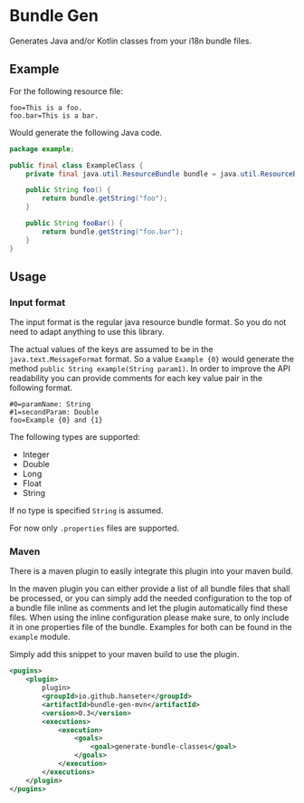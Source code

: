 # Bundle Gen

Generates Java and/or Kotlin classes from your i18n bundle files.

## Example

For the following resource file:

```properties
foo=This is a foo.
foo.bar=This is a bar.
```

Would generate the following Java code.

```java
package example;

public final class ExampleClass {
    private final java.util.ResourceBundle bundle = java.util.ResourceBundle.getBundle("bundle.properties");

    public String foo() {
        return bundle.getString("foo");
    }

    public String fooBar() {
        return bundle.getString("foo.bar");
    }
}

```

## Usage

### Input format

The input format is the regular java resource bundle format.
So you do not need to adapt anything to use this library.

The actual values of the keys are assumed to be in the `java.text.MessageFormat` format.
So a value `Example {0}` would generate the method `public String example(String param1)`.
In order to improve the API readability you can provide comments for each key value pair in the following format.

```properties
#0=paramName: String
#1=secondParam: Double
foo=Example {0} and {1}
```

The following types are supported:

- Integer
- Double
- Long
- Float
- String

If no type is specified `String` is assumed.

For now only `.properties` files are supported.

### Maven

There is a maven plugin to easily integrate this plugin into your maven build.

In the maven plugin you can either provide a list of all bundle files that shall be processed, or you can simply add the
needed configuration to the top of a bundle file inline as comments and let the plugin automatically find these files.
When using the inline configuration please make sure, to only include it in one properties file of the bundle.
Examples for both can be found in the `example` module.

Simply add this snippet to your maven build to use the plugin.
```xml
<pugins>
    <plugin>
        plugin>
        <groupId>io.github.hanseter</groupId>
        <artifactId>bundle-gen-mvn</artifactId>
        <version>0.3</version>
        <executions>
            <execution>
                <goals>
                    <goal>generate-bundle-classes</goal>
                </goals>
            </execution>
        </executions>
    </plugin>
</pugins>
```